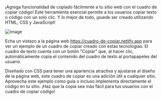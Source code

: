 ¡Agrega funcionalidad de copiado fácilmente a tu sitio web con el cuadro de copiar código! Este herramienta esencial permite a los usuarios copiar texto o código con un solo clic. Y lo mejor de todo, ¡puede ser creado utilizando HTML, CSS y JavaScript!

![image](https://user-images.githubusercontent.com/86443711/234967769-30630979-b5c2-4167-9f58-90491483b79c.png)

Echa un vistazo a la página web https://cuadro-de-copiar.netlify.app para ver un ejemplo de un cuadro de copiar creado con estas tecnologías. El cuadro de texto cuenta con un botón "Copiar" que, al hacer clic, automáticamente copia el contenido del cuadro de texto al portapapeles del usuario.

Diseñado con CSS para tener una apariencia atractiva y ajustarse al diseño de la página web, este cuadro de copiar es una adición útil a cualquier sitio. Aprovecha este ejemplo como guía o incluso implementa directamente el código en tu sitio. ¡Haz que la copia sea más fácil para tus usuarios con el cuadro de copiar código!
